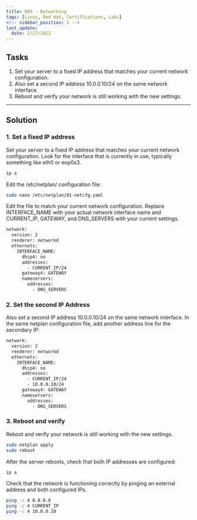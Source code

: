 ```yaml
---
title: 009 - Networking
tags: [Linux, Red Hat, Certifications, Labs]
<!-- sidebar_position: 1 -->
last_update:
  date: 2/27/2022
---
```


## Tasks

1. Set your server to a fixed IP address that matches your current network configuration.
2. Also set a second IP address 10.0.0.10/24 on the same network interface.
3. Reboot and verify your network is still working with the new settings.

----

## Solution

### 1. Set a fixed IP address

Set your server to a fixed IP address that matches your current network configuration.
Look for the interface that is currently in use, typically something like eth0 or enp0s3.

```bash
ip a  
```
Edit the /etc/netplan/ configuration file:

```bash
sudo nano /etc/netplan/01-netcfg.yaml
```

Edit the file to match your current network configuration. Replace INTERFACE_NAME with your actual network interface name and CURRENT_IP, GATEWAY, and DNS_SERVERS with your current settings.

```bash
network:
  version: 2
  renderer: networkd
  ethernets:
    INTERFACE_NAME:
      dhcp4: no
      addresses:
        - CURRENT_IP/24
      gateway4: GATEWAY
      nameservers:
        addresses:
          - DNS_SERVERS
```

### 2. Set the second IP Address

Also set a second IP address 10.0.0.10/24 on the same network interface. In the same netplan configuration file, add another address line for the secondary IP:

```bash
network:
  version: 2
  renderer: networkd
  ethernets:
    INTERFACE_NAME:
      dhcp4: no
      addresses:
        - CURRENT_IP/24
        - 10.0.0.10/24
      gateway4: GATEWAY
      nameservers:
        addresses:
          - DNS_SERVERS
```

### 3. Reboot and verify

Reboot and verify your network is still working with the new settings.

```bash
sudo netplan apply
sudo reboot
```

After the server reboots, check that both IP addresses are configured:

```bash
ip a  
```

Check that the network is functioning correctly by pinging an external address and both configured IPs.

```bash
ping -c 4 8.8.8.8
ping -c 4 CURRENT_IP
ping -c 4 10.0.0.10
```